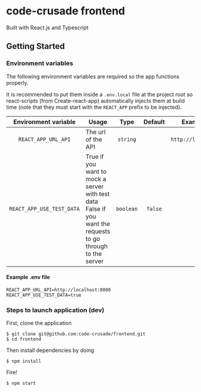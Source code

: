 # code-crusade frontend

Built with React.js and Typescript

## Getting Started
### Environment variables
The following environment variables are required so the app functions properly. 

It is recommended to put them inside a `.env.local` file at the project root so react-scripts (from Create-react-app) automatically injects them at build time (note that they must start with the `REACT_APP` prefix to be injected).

|   Environment variable  | Usage                                                                                                       |   Type  | Default |     Example value     |
|:-----------------------:|-------------------------------------------------------------------------------------------------------------|:-------:|:-------:|:---------------------:|
| `REACT_APP_URL_API`       | The url of the API                                                                                          | `string`  |         | `http://localhost:8080` |
| `REACT_APP_USE_TEST_DATA` | True if you want to mock a server with test data False if you want the requests to go through to the server | `boolean` | `false`   | `true`                  |

#### Example .env file
```
REACT_APP_URL_API=http://localhost:8080
REACT_APP_USE_TEST_DATA=true
```

### Steps to launch application (dev)

First, clone the application
```
$ git clone git@github.com:code-crusade/frontend.git
$ cd frontend
```

Then install dependencies by doing
```
$ npm install
```

Fire!
```
$ npm start
```
